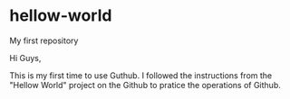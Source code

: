 # hellow-world
My first repository

Hi Guys,

This is my first time to use Guthub. I followed the instructions from the "Hellow World" project on the Github to pratice the operations of Github.
